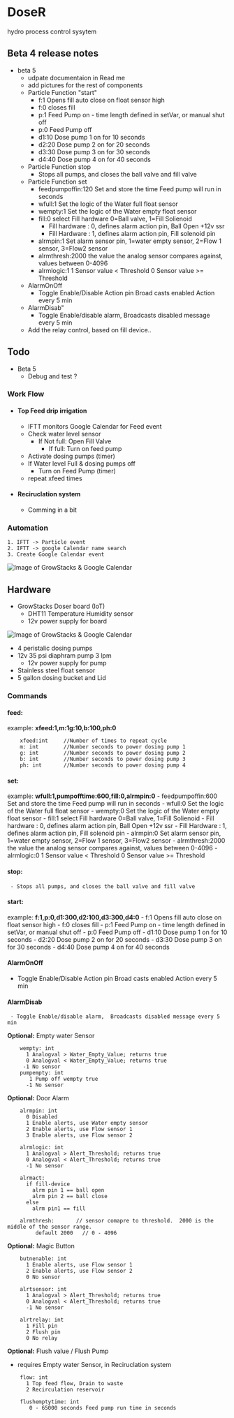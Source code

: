 # DoseR

hydro process control sysytem


## Beta 4 release notes 
 - beta 5
   - udpate documentaion in Read me
   - add pictures for the rest of components
   - Particle Function "start"
      - f:1 Opens fill  auto close on float sensor high
      - f:0 closes fill
      - p:1 Feed Pump on  - time length defined in setVar, or manual shut off
      - p:0 Feed Pump off
      - d1:10 Dose pump 1 on for 10 seconds
      - d2:20 Dose pump 2 on for 20 seconds
      - d3:30 Dose pump 3 on for 30 seconds
      - d4:40 Dose pump 4 on for 40 seconds
   - Particle Function stop
     - Stops all pumps, and closes the ball valve and fill valve
   - Particle Function set
     - feedpumpoffin:120  Set and store the time Feed pump will run in seconds
     - wfull:1  Set the logic of the Water full float sensor
     - wempty:1 Set the logic of the Water empty float sensor
     - fill:0   select Fill hardware    0=Ball valve,  1=Fill Solienoid
       - Fill hardware : 0,   defines alarm action pin,   Ball Open +12v ssr
       - Fill Hardware : 1,   defines alarm action pin,   Fill solenoid pin
     - alrmpin:1   Set alarm sensor pin,    1=water empty sensor,     2=Flow 1 sensor,    3=Flow2 sensor
     - alrmthresh:2000  the value the analog sensor compares against, values between 0-4096
     - alrmlogic:1    1  Sensor value < Threshold   0 Sensor value >= Threshold
   - AlarmOnOff      
     - Toggle Enable/Disable  Action pin  Broad casts enabled Action every 5 min
   - AlarmDisab"   
     - Toggle Enable/disable alarm,  Broadcasts disabled message every 5 min
   - Add the relay control, based on fill device..    
## Todo
 - Beta 5
   - Debug and test ?

   
### Work Flow
- #### Top Feed drip irrigation
  - IFTT monitors Google Calendar for Feed event
  - Check water level sensor
    - If Not full: Open Fill Valve
      - If full: Turn on feed pump
  - Activate dosing pumps (timer)
  - If Water level Full & dosing pumps off
    - Turn on Feed Pump (timer)
  - repeat xfeed times
- #### Reciruclation system
  - Comming in a bit


### Automation
````
1. IFTT -> Particle event
2. IFTT -> google Calendar name search
3. Create Google Calendar event
````

![Image of GrowStacks & Google Calendar](https://github.com/Flyguy86/DoseR/blob/master/google%20Calendar%20dosing.png)


## Hardware
- GrowStacks Doser board (IoT) 
  - DHT11 Temperature Humidity sensor
  - 12v power supply for board

![Image of GrowStacks & Google Calendar](https://github.com/Flyguy86/DoseR/blob/master/BreakoutBoardV8.png)

- 4 peristalic dosing pumps
- 12v 35 psi diaphram pump 3 lpm
  - 12v power supply for pump
- Stainless steel float sensor
- 5 gallon dosing bucket and Lid
   

### Commands
#### feed: 
example: **xfeed:1,m:1g:10,b:100,ph:0**
````  
    xfeed:int     //Number of times to repeat cycle
    m: int        //Number seconds to power dosing pump 1
    g: int        //Number seconds to power dosing pump 2
    b: int        //Number seconds to power dosing pump 3
    ph: int       //Number seconds to power dosing pump 4
````

#### set:
example: **wfull:1,pumpofftime:600,fill:0,alrmpin:0**
     - feedpumpoffin:600  Set and store the time Feed pump will run in seconds
     - wfull:0  Set the logic of the Water full float sensor
     - wempty:0 Set the logic of the Water empty float sensor
     - fill:1   select Fill hardware    0=Ball valve,  1=Fill Solienoid
       - Fill hardware : 0,   defines alarm action pin,   Ball Open +12v ssr
       - Fill Hardware : 1,   defines alarm action pin,   Fill solenoid pin
     - alrmpin:0   Set alarm sensor pin,    1=water empty sensor,     2=Flow 1 sensor,    3=Flow2 sensor
     - alrmthresh:2000  the value the analog sensor compares against, values between 0-4096
     - alrmlogic:0    1  Sensor value < Threshold   0 Sensor value >= Threshold

#### stop:
     - Stops all pumps, and closes the ball valve and fill valve

#### start:
example: **f:1,p:0,d1:300,d2:100,d3:300,d4:0**
      - f:1 Opens fill  auto close on float sensor high
      - f:0 closes fill
      - p:1 Feed Pump on  - time length defined in setVar, or manual shut off
      - p:0 Feed Pump off
      - d1:10 Dose pump 1 on for 10 seconds
      - d2:20 Dose pump 2 on for 20 seconds
      - d3:30 Dose pump 3 on for 30 seconds
      - d4:40 Dose pump 4 on for 40 seconds

#### AlarmOnOff
   - Toggle Enable/Disable  Action pin  Broad casts enabled Action every 5 min
#### AlarmDisab   
     - Toggle Enable/disable alarm,  Broadcasts disabled message every 5 min


**Optional:** Empty water Sensor
````
    wempty: int
      1 Analogval > Water_Empty_Value; returns true
      0 Analogval < Water_Empty_Value; returns true
     -1 No sensor
    pumpempty: int
       1 Pump off wempty true
      -1 No sensor
````

**Optional:** Door Alarm
````
    alrmpin: int
      0 Disabled
      1 Enable alerts, use Water empty sensor 
      2 Enable alerts, use Flow sensor 1 
      3 Enable alerts, use Flow sensor 2
      
    alrmlogic: int
      1 Analogval > Alert_Threshold; returns true
      0 Analogval < Alert_Threshold; returns true
      -1 No sensor
      
    alrmact:
      if fill-device
        alrm pin 1 == ball open
        alrm pin 2 == ball close
      else
        alrm pin1 == fill

    alrmthresh:       // sensor comapre to threshold.  2000 is the middle of the sensor range.
         default 2000   // 0 - 4096

````

**Optional:** Magic Button
````
    butnenable: int
      1 Enable alerts, use Flow sensor 1
      2 Enable alerts, use Flow sensor 2
      0 No sensor
      
    alrtsensor: int
      1 Analogval > Alert_Threshold; returns true
      0 Analogval < Alert_Threshold; returns true
      -1 No sensor
      
    alrtrelay: int
      1 Fill pin
      2 Flush pin
      0 No relay
````

**Optional:** Flush value / Flush Pump 
- requires Empty water Sensor, in Reciruclation system 
````
    flow: int 
      1 Top feed flow, Drain to waste
      2 Recirculation reservoir

    flushemptytime: int
       0 - 65000 seconds Feed pump run time in seconds

````

